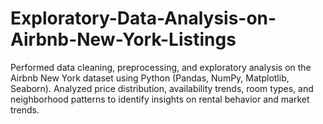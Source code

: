 # Exploratory-Data-Analysis-on-Airbnb-New-York-Listings
Performed data cleaning, preprocessing, and exploratory analysis on the Airbnb New York dataset using Python (Pandas, NumPy, Matplotlib, Seaborn). Analyzed price distribution, availability trends, room types, and neighborhood patterns to identify insights on rental behavior and market trends.
